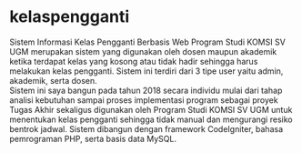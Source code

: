 # kelaspengganti
Sistem Informasi Kelas Pengganti Berbasis Web Program Studi KOMSI SV UGM merupakan sistem yang digunakan oleh dosen maupun akademik ketika terdapat kelas yang kosong atau tidak hadir sehingga harus melakukan kelas pengganti. Sistem ini terdiri dari 3 tipe user yaitu admin, akademik, serta dosen.  
Sistem ini saya bangun pada tahun 2018 secara individu mulai dari tahap analisi kebutuhan sampai proses implementasi program sebagai proyek Tugas Akhir sekaligus digunakan oleh Program Studi KOMSI SV UGM untuk menentukan kelas pengganti sehingga tidak manual dan mengurangi resiko bentrok jadwal. 
Sistem dibangun dengan framework CodeIgniter, bahasa pemrograman PHP, serta basis data MySQL.
